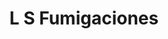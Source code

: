 ---
title: "L S Fumigaciones"
url: /ciudad-autonoma-de-buenos-aires/l-s-fumigaciones/
shop: Allgemein
---